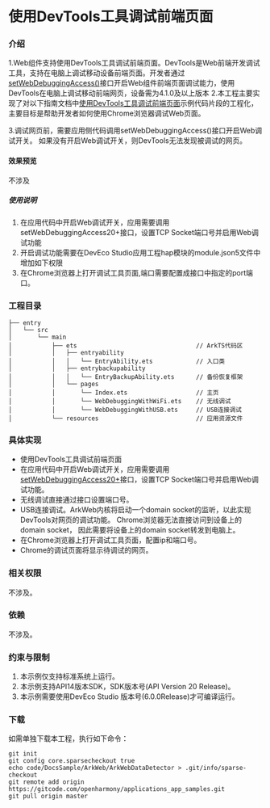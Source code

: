 # 使用DevTools工具调试前端页面

### 介绍

1.Web组件支持使用DevTools工具调试前端页面。DevTools是Web前端开发调试工具，支持在电脑上调试移动设备前端页面。开发者通过[setWebDebuggingAccess()](https://gitcode.com/openharmony/docs/blob/master/zh-cn/application-dev/reference/apis-arkweb/arkts-apis-webview-WebviewController.md#setwebdebuggingaccess)接口开启Web组件前端页面调试能力，使用DevTools在电脑上调试移动前端网页，设备需为4.1.0及以上版本
2.本工程主要实现了对以下指南文档中[使用DevTools工具调试前端页面](https://gitcode.com/openharmony/docs/blob/master/zh-cn/application-dev/web/web-debugging-with-devtools.md)示例代码片段的工程化，主要目标是帮助开发者如何使用Chrome浏览器调试Web页面。

3.调试网页前，需要应用侧代码调用setWebDebuggingAccess()接口开启Web调试开关。
如果没有开启Web调试开关，则DevTools无法发现被调试的网页。

#### 效果预览
不涉及

##### 使用说明

1. 在应用代码中开启Web调试开关，应用需要调用setWebDebuggingAccess20+接口，设置TCP Socket端口号并启用Web调试功能
2. 开启调试功能需要在DevEco Studio应用工程hap模块的module.json5文件中增加如下权限
3. 在Chrome浏览器上打开调试工具页面,端口需要配置成接口中指定的port端口。

### 工程目录

```
├── entry
│   └── src
│       └── main
│           ├── ets                                 // ArkTS代码区
│           │   ├── entryability
│           │   │   └── EntryAbility.ets            // 入口类
│           │   ├── entrybackupability
│           │   │   └── EntryBackupAbility.ets      // 备份恢复框架
│           │   └── pages
│           │       └── Index.ets                   // 主页
│           │       └── WebDebuggingWithWiFi.ets    // 无线调试
│           │       └── WebDebuggingWithUSB.ets     // USB连接调试
│           └── resources                           // 应用资源文件
```

### 具体实现
* 使用DevTools工具调试前端页面
* 在应用代码中开启Web调试开关，应用需要调用[setWebDebuggingAccess20+](https://gitcode.com/openharmony/docs/blob/master/zh-cn/application-dev/reference/apis-arkweb/arkts-apis-webview-WebviewController.md#setwebdebuggingaccess20)接口，设置TCP Socket端口号并启用Web调试功能。
* 无线调试直接通过接口设置端口号。
* USB连接调试。ArkWeb内核将启动一个domain socket的监听，以此实现DevTools对网页的调试功能。
  Chrome浏览器无法直接访问到设备上的domain socket， 因此需要将设备上的domain socket转发到电脑上。
* 在Chrome浏览器上打开调试工具页面，配置ip和端口号。
* Chrome的调试页面将显示待调试的网页。
### 相关权限

不涉及。

### 依赖

不涉及。

### 约束与限制

1. 本示例仅支持标准系统上运行。
2. 本示例支持API14版本SDK，SDK版本号(API Version 20 Release)。
3. 本示例需要使用DevEco Studio 版本号(6.0.0Release)才可编译运行。

### 下载

如需单独下载本工程，执行如下命令：

```
git init
git config core.sparsecheckout true
echo code/DocsSample/ArkWeb/ArkWebDataDetector > .git/info/sparse-checkout
git remote add origin https://gitcode.com/openharmony/applications_app_samples.git
git pull origin master
```